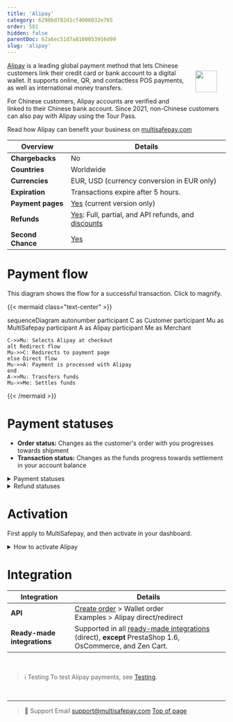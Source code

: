 ```yaml
---
title: 'Alipay'
category: 6298bd782d1cf4006032e765
order: 501
hidden: false
parentDoc: 62a6ec51d7a8100053916d99
slug: 'alipay'
---
```


<img src="https://raw.githubusercontent.com/MultiSafepay/docs/master/static/logo/Payment_methods/Alipay.svg" width="50" align="right" style="margin: 20px; max-height: 75px"/>

[Alipay](https://global.alipay.com/platform/site/ihome) is a leading global payment method that lets Chinese customers link their credit card or bank account to a digital wallet. It supports online, QR, and contactless POS payments, as well as international money transfers.

For Chinese customers, Alipay accounts are verified and linked to their Chinese bank account. Since 2021, non-Chinese customers can also pay with Alipay using the Tour Pass.


Read how Alipay can benefit your business on [multisafepay.com](https://www.multisafepay.com/solutions/payment-methods/alipay)

| Overview | Details |
|---|---|
| **Chargebacks**  | No  |
| **Countries**  | Worldwide  | 
| **Currencies**  | EUR, USD (currency conversion in EUR only)  | 
| **Expiration** | Transactions expire after 5 hours. | 
| **Payment pages** | [Yes](/payment-pages/) (current version only)  |
| **Refunds** | [Yes](/refunds/): Full, partial, and API refunds, and [discounts](/discounts/)  |
| **Second Chance** | [Yes](/second-chance/) |

# Payment flow

This diagram shows the flow for a successful transaction. Click to magnify.

{{< mermaid class="text-center" >}}

sequenceDiagram
    autonumber
    participant C as Customer
    participant Mu as MultiSafepay
    participant A as Alipay
    participant Me as Merchant

    C->>Mu: Selects Alipay at checkout
    alt Redirect flow
    Mu->>C: Redirects to payment page
    else Direct flow
    Mu->>A: Payment is processed with Alipay
    end
    A->>Mu: Transfers funds 
    Mu->>Me: Settles funds

{{< /mermaid >}}

# Payment statuses

- **Order status:** Changes as the customer's order with you progresses towards shipment 
- **Transaction status:** Changes as the funds progress towards settlement in your account balance

<details id="payment-statuses">
<summary>Payment statuses</summary>
<br>

| Description | Order | Transaction |
|---|---|---|
| The customer has been redirected to Alipay. | Initialized | Initialized |
| MultiSafepay has collected payment. | Completed | Completed |
| The customer didn't complete payment within 5 hours, or it was cancelled. | Expired | Expired |

</details>

<details id="refund-statuses">
<summary>Refund statuses</summary>
<br>

| Description | Order | Transaction |
|---|---|---|
| Refund initiated. | Reserved | Reserved   |
| Refund complete.  | Completed | Completed   |

</details>

# Activation 

First apply to MultiSafepay, and then activate in your dashboard. 

<details id="how-to-activate-Alipay"> 
<summary>How to activate Alipay</summary>
<br>

1. Email a request to <risk@multisafepay.com> 
2. We check your eligibilty and if approved, activate the payment method for your account. 
3. Once approved, sign in to your [MultiSafepay dashboard](https://merchant.multisafepay.com).
4. Go to **Settings**. 
5. To enable the payment method for:
    - All sites, go to **Payment methods**.
    - A specific site, go to **Website settings**, and click the relevant site.
6. Select the checkbox for the relevant payment method, and then click **Save changes**.

> 💬  Support
> If the payment method isn't visible in your dashboard, email <integration@multisafepay.com> 

</details>

# Integration

| Integration | Details |
|---|---|
| **API** | [Create order](https://docs-api.multisafepay.com/reference/createorder) > Wallet order <br> Examples > Alipay direct/redirect |
| **Ready-made integrations** | Supported in all [ready-made integrations](/integrations/ready-made/) (direct), **except** PrestaShop 1.6, OsCommerce, and Zen Cart.   |
<br>

> ℹ️ Testing
> To test Alipay payments, see [Testing](/testing/#wallets).
<br>

---

> 💬  Support
> Email <support@multisafepay.com>
[Top of page](#)
